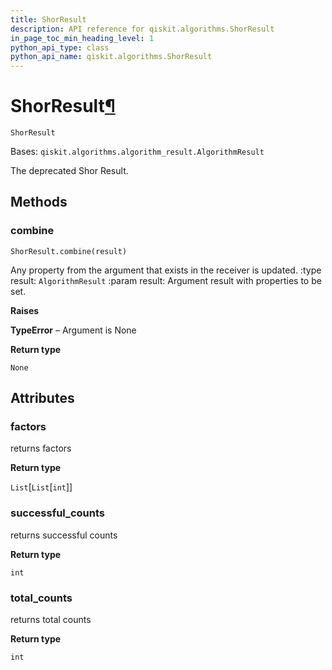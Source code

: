 ```yaml
---
title: ShorResult
description: API reference for qiskit.algorithms.ShorResult
in_page_toc_min_heading_level: 1
python_api_type: class
python_api_name: qiskit.algorithms.ShorResult
---
```


# ShorResult[¶](#shorresult "Permalink to this headline")

<span id="qiskit.algorithms.ShorResult" />

`ShorResult`

Bases: `qiskit.algorithms.algorithm_result.AlgorithmResult`

The deprecated Shor Result.

## Methods

### combine

<span id="qiskit.algorithms.ShorResult.combine" />

`ShorResult.combine(result)`

Any property from the argument that exists in the receiver is updated. :type result: `AlgorithmResult` :param result: Argument result with properties to be set.

**Raises**

**TypeError** – Argument is None

**Return type**

`None`

## Attributes

<span id="qiskit.algorithms.ShorResult.factors" />

### factors

returns factors

**Return type**

`List`\[`List`\[`int`]]

<span id="qiskit.algorithms.ShorResult.successful_counts" />

### successful\_counts

returns successful counts

**Return type**

`int`

<span id="qiskit.algorithms.ShorResult.total_counts" />

### total\_counts

returns total counts

**Return type**

`int`

